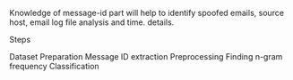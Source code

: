 Knowledge of message-id part will help to identify spoofed emails, source host, email log file analysis and time.
details.

Steps 

Dataset Preparation
Message ID extraction
Preprocessing
Finding n-gram frequency
Classification
